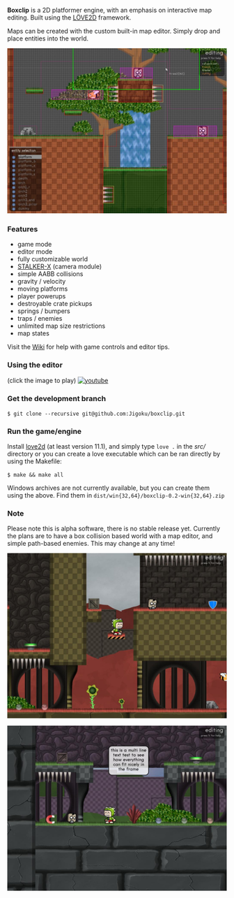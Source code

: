 **Boxclip** is a 2D platformer engine, with an emphasis on interactive map editing. Built using the [LÖVE2D](https://love2d.org/) framework.

Maps can be created with the custom built-in map editor. Simply drop and place entities into the world.

[![1](screenshots/1.jpg)](screenshots/1.jpg)

### Features
* game mode
* editor mode
* fully customizable world
* [STALKER-X](https://github.com/SSYGEN/STALKER-X) (camera module)
* simple AABB collisions
* gravity / velocity
* moving platforms
* player powerups
* destroyable crate pickups
* springs / bumpers
* traps / enemies
* unlimited map size restrictions
* map states

Visit the [Wiki](https://github.com/Jigoku/boxclip/wiki) for help with game controls and editor tips.

### Using the editor
(click the image to play) 
[![youtube](https://user-images.githubusercontent.com/1535179/37005890-ac2257a2-20cd-11e8-9cbe-47d57f738b1f.png)](https://www.youtube.com/watch?v=WS5fl4KJfOY)

### Get the development branch
```
$ git clone --recursive git@github.com:Jigoku/boxclip.git
```

### Run the game/engine
Install [love2d](https://love2d.org/) (at least version 11.1), and simply type
`love .` in the *src/* directory or you can create a love executable which can be ran directly by using the Makefile:

```
$ make && make all
```
Windows archives are not currently available, but you can create them using the above. Find them in `dist/win{32,64}/boxclip-0.2-win{32,64}.zip`

### Note
Please note this is alpha software, there is no stable release yet. Currently the plans are to have a box collision based world with a map editor, and simple path-based enemies. This may change at any time! 

[![2](screenshots/2.jpg)](screenshots/2.jpg)

[![3](screenshots/3.jpg)](screenshots/3.jpg)


